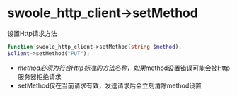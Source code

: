 # swoole_http_client->setMethod

设置Http请求方法
```php
function swoole_http_client->setMethod(string $method);
$client->setMethod("PUT");
```
* $method 必须为符合Http标准的方法名称，如果$method设置错误可能会被Http服务器拒绝请求
* setMethod仅在当前请求有效，发送请求后会立刻清除method设置

